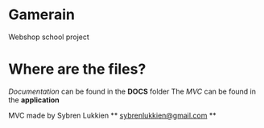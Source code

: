 # Gamerain
Webshop school project

# Where are the files?
_Documentation_ can be found in the **DOCS** folder 
The _MVC_ can be found in the **application** 

MVC made by Sybren Lukkien
 ** sybrenlukkien@gmail.com ** 
